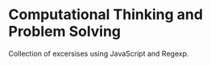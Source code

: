 # Computational Thinking and Problem Solving

Collection of excersises using JavaScript and Regexp.
